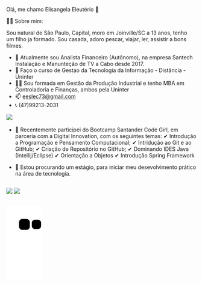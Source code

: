 Olá, me chamo Elisangela Eleutério 👋

🤷‍♂️ Sobre mim:

Sou natural de São Paulo, Capital, moro em Joinville/SC a 13 anos, tenho um filho ja formado.
Sou casada, adoro pescar, viajar, ler, assistir a bons filmes.

- 🔭 Atualmente sou Analista Financeiro (Autônomo), na empresa Santech Instalação e Manunteção de TV a Cabo desde 2017.
- 🌱 Faço o curso de Gestao da Tecnologia da Informação - Distância - Uninter
- 👩‍🎓 Sou formada em Gestão da Produção Industrial e tenho MBA em Controladoria e Finanças, ambos pela Uninter
- 📫 eeslec73@gmail.com
- 📞 (47)99213-2031

 <div>
 
  <a href="https://www.linkedin.com/in/elisangela-eleutério-75991948" target="_blank"><img src="https://img.shields.io/badge/-LinkedIn-%230077B5?style=for-the-badge&logo=linkedin&logoColor=white" target="_blank"></a>
  
  </div>

- 👯 Recentemente participei do Bootcamp Santander Code Girl, em parceria com a Digital Innovation, com os seguintes temas:
✔ Introdução a Programação e Pensamento Computacional;
✔ Intridução ao Git e ao GitHub;
✔ Criação de Repositório no GitHub;
✔ Dominando IDES Java (Intellij/Eclipse)
✔ Orientação a Objetos
✔ Introdução Spring Framework


- 🤔 Estou procurando um estágio, para iniciar meu desevolvimento prático na área de tecnologia.

  ##

<div>
<img height="150cm" src="https://github-readme-stats.vercel.app/api?username=elisangelaeleuterio&show_icons=true&theme=dracula&include_all_commits=true&count_private=true"/>
<img height="150cm" src="https://github-readme-stats.vercel.app/api/top-langs/?username=elisangelaeleuterio&layout=compact&langs_count-16&theme=dracula"/>
  </div>
  
  ##
  
 ![Snake animation](https://github.com/elisangelaeleuterio/Elisangelaeleuterio/blob/output/github-contribution-grid-snake.svg)
